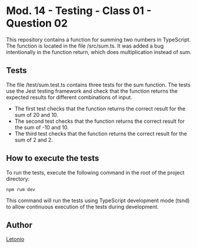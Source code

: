 # Mod. 14 - Testing - Class 01 - Question 02

This repository contains a function for summing two numbers in TypeScript. The function is located in the file /src/sum.ts. It was added a bug intentionally in the function return, which does multiplication instead of sum.

## Tests

The file /test/sum.test.ts contains three tests for the sum function. The tests use the Jest testing framework and check that the function returns the expected results for different combinations of input.

-   The first test checks that the function returns the correct result for the sum of 20 and 10.
-   The second test checks that the function returns the correct result for the sum of -10 and 10.
-   The third test checks that the function returns the correct result for the sum of 2 and 2.

## How to execute the tests

To run the tests, execute the following command in the root of the project directory:

```
npm rum dev
```

This command will run the tests using TypeScript development mode (tsnd) to allow continuous execution of the tests during development.

## Author

[Letonio](https://github.com/lets2)
